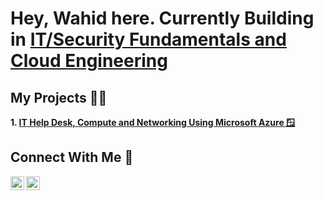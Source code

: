 <h1>Hey, Wahid here. Currently Building in <a href="https://linkedin.com/in/wahida01">IT/Security Fundamentals and Cloud Engineering</a></h1>

<h2> My Projects 👨‍💻</h2>

<b>1. [IT Help Desk, Compute and Networking Using Microsoft Azure 🪟](https://github.com/cyberwahid01/Azure-Compute-and-Networking)


<h2>Connect With Me 🤳</h2>

[<img align="left" alt="Josh | LinkedIn" width="22px" src="https://cdn.jsdelivr.net/npm/simple-icons@v3/icons/linkedin.svg" />][linkedin]
[<img align="left" alt="Josh | Medium" width="22px" src="https://console.dev/img/favicons/daily.dev.jpg" />][dailydev]

[dailydev]: https://app.daily.dev/wahidfwd
[linkedin]: https://linkedin.com/in/wahida01
